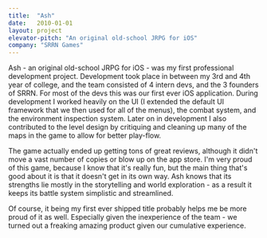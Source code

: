 ```yaml
---
title:  "Ash"
date:   2010-01-01 
layout: project
elevator-pitch: "An original old-school JRPG for iOS"
company: "SRRN Games"
---
```


Ash - an original old-school JRPG for iOS - was my first professional development project.  Development took place in between my 3rd and 4th year of college, and the team consisted of 4 intern devs, and the 3 founders of SRRN.  For most of the devs this was our first ever iOS application.  During development I worked heavily on the UI (I extended the default UI framework that we then used for all of the menus), the combat system, and the environment inspection system.  Later on in development I also contributed to the level design by critiquing and cleaning up many of the maps in the game to allow for better play-flow.

The game actually ended up getting tons of great reviews, although it didn't move a vast number of copies or blow up on the app store.  I'm very proud of this game, because I know that it's really fun, but the main thing that's good about it is that it doesn't get in its own way.  Ash knows that its strengths lie mostly in the storytelling and world exploration - as a result it keeps its battle system simplistic and streamlined. 

Of course, it being my first ever shipped title probably helps me be more proud of it as well.  Especially given the inexperience of the team - we turned out a freaking amazing product given our cumulative experience.